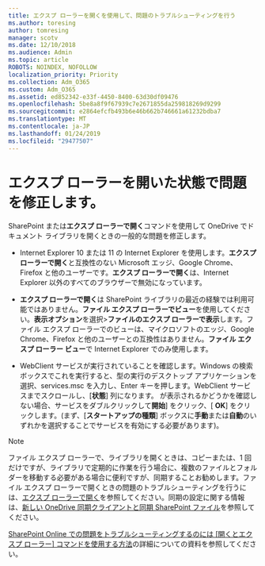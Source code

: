 ```yaml
---
title: エクスプ ローラーを開くを使用して、問題のトラブルシューティングを行う
ms.author: toresing
author: tomresing
manager: scotv
ms.date: 12/10/2018
ms.audience: Admin
ms.topic: article
ROBOTS: NOINDEX, NOFOLLOW
localization_priority: Priority
ms.collection: Adm_O365
ms.custom: Adm_O365
ms.assetid: ed852342-e33f-4450-8400-63d30df09476
ms.openlocfilehash: 5be8a8f9f67939c7e2671855da259818269d9299
ms.sourcegitcommit: e2864efcfb493b6e46b662b746661a61232bdba7
ms.translationtype: MT
ms.contentlocale: ja-JP
ms.lasthandoff: 01/24/2019
ms.locfileid: "29477507"
---
```

# <a name="fix-problems-with-open-with-explorer"></a>エクスプ ローラーを開いた状態で問題を修正します。

SharePoint または**エクスプ ローラーで開く**コマンドを使用して OneDrive でドキュメント ライブラリを開くときの一般的な問題を修正します。 
  
- Internet Explorer 10 または 11 の Internet Explorer を使用します。**エクスプ ローラーで開く**と互換性のない Microsoft エッジ、Google Chrome、Firefox と他のユーザーです。**エクスプ ローラーで開く**は、Internet Explorer 以外のすべてのブラウザーで無効になっています。 
    
- **エクスプ ローラーで開く**は SharePoint ライブラリの最近の経験では利用可能ではありません。**ファイル エクスプ ローラーでビュー**を使用してください。**表示オプション**を選択\>**ファイルのエクスプ ローラーで表示**します。ファイル エクスプ ローラーでのビューは、マイクロソフトのエッジ、Google Chrome、Firefox と他のユーザーとの互換性はありません。**ファイル エクスプ ローラー ビュー**で Internet Explorer でのみ使用します。 
    
- WebClient サービスが実行されていることを確認します。Windows の検索ボックスでこれを実行すると、型の実行のデスクトップ アプリケーションを選択、services.msc を入力し、Enter キーを押します。WebClient サービスまでスクロールし、[**状態**] 列になります。 が表示されるかどうかを確認しない場合、サービスをダブルクリックして**開始**] をクリック、[ **OK**] をクリックします。(まず、[**スタートアップの種類**] ボックスに**手動**または**自動**のいずれかを選択することでサービスを有効にする必要があります)。 
    
> [!NOTE]
> ファイル エクスプ ローラーで、ライブラリを開くときは、コピーまたは、1 回だけですが、ライブラリで定期的に作業を行う場合に、複数のファイルとフォルダーを移動する必要がある場合に便利ですが、同期することお勧めします。ファイル エクスプ ローラーで開くときの問題のトラブルシューティングを行うには、[エクスプ ローラーで開く](https://go.microsoft.com/fwlink/?linkid=871665)を参照してください。同期の設定に関する情報は、[新しい OneDrive 同期クライアントと同期 SharePoint ファイル](https://go.microsoft.com/fwlink/?linkid=871666)を参照してください。
  
[SharePoint Online での問題をトラブルシューティングするのには [開くとエクスプ ローラー] コマンドを使用する方法](https://support.office.com/en-us/article/How-to-use-the-Open-with-Explorer-command-to-troubleshoot-issues-in-SharePoint-Online-87155331-0c92-4224-a4c1-da5c21c4ade4)の詳細についての資料を参照してください。 
  

